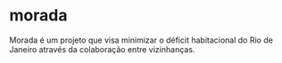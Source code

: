 # morada
Morada é um projeto que visa minimizar o déficit habitacional do Rio de Janeiro através da colaboração entre vizinhanças.
